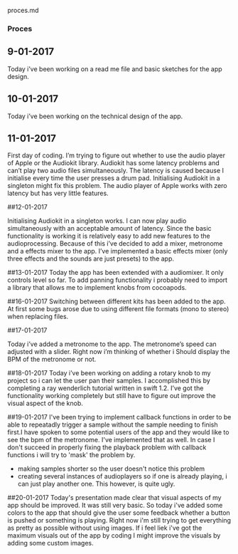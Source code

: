 proces.md
### Proces

## 9-01-2017
Today i’ve been working on a read me file and basic sketches for the app design.

## 10-01-2017
Today i’ve been working on the technical design of the app. 

## 11-01-2017
First day of coding. I’m trying to figure out whether to use the audio player of Apple or the Audiokit library. Audiokit has some latency problems and can’t play two audio files simultaneously. The latency is caused because I initialise every time the user presses a drum pad. Initialising Audiokit in a singleton might fix this problem. The audio player of Apple works with zero latency but has very little features.

##12-01-2017

Initialising Audiokit in a singleton works. I can now play audio simultaneously with an acceptable amount of latency. Since the basic functionality is working it is relatively easy to add new features to the audioprocessing. Because of this i’ve decided to add a mixer, metronome and a effects mixer to the app. I’ve implemented a basic effects mixer (only three effects and the sounds are just presets) to the app. 

##13-01-2017
Today the app has been extended with a audiomixer. It only controls level so far. To add panning functionality i probably need to import a library that allows me to implement knobs from cocoapods. 

##16-01-2017
Switching between different kits has been added to the app. At first some bugs arose due to using different file formats (mono to stereo) when replacing files. 

##17-01-2017

Today i’ve added a metronome to the app. The metronome’s speed can adjusted with a slider. Right now i’m thinking of whether i Should display the BPM of the metronome or not. 

##18-01-2017
Today i’ve been  working on adding a rotary knob to my project so i can let the user pan their samples. I accomplished this by completing a ray wenderlich tutorial written in swift 1.2. I’ve got the functionality working completely but still have to figure out improve the visual aspect of the knob.  

##19-01-2017
I've been trying to implement callback functions in order to be able to repeatadly trigger a sample without the sample needing to finish first.I  have spoken to some potential users of the app and they would like to see the bpm of the metronome. I've implemented that as well. In case I don't succeed in properly fixing the playback problem with callback functions i will try to 'mask' the problem by. 
- making samples shorter so the user doesn't notice this problem
- creating several instances of audioplayers so if one is already playing, i can just play another one. This however, is quite ugly.

##20-01-2017
Today's presentation made clear that visual aspects of my app should be improved. It was still very basic. So today i've added some colors to the app that should give the user some feedback whether a button is pushed or something is playing. Right now i'm still trying to get everything as pretty as possible without using images. If i feel liek i've got the maximum visuals out of the app by coding I might improve the visuals by adding some custom images. 

